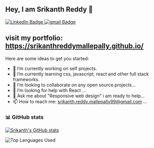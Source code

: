 ## Hey, I am Srikanth Reddy 👋
[badges i got it from shields.io ... anyone can copy and paste the link and change the parameters to test out, atleast thats how i did it]: #  
<div id="badges">
<a href="https://www.linkedin.com/in/srikanthreddymallepally/">
  <img src="https://img.shields.io/badge/LinkedIn-blue?style=for-the-badge&logo=linkedin&logoColor=white" alt="LinkedIn Badge"/>
</a>
<a href="mailto:srikanth.reddy.mallepally99@gmail.com">
  <img src="https://img.shields.io/badge/Gmail-white?style=for-the-badge&logo=gmail&logoColor=red" alt="gmail Badge"/>
</a>
</div>

## visit my portfolio: https://srikanthreddymallepally.github.io/ 
Here are some ideas to get you started:

- 🔭 I’m currently working on self projects.
- 🌱 I’m currently learning css, javascript, react and other full stack frameworks. 
- 👯 I’m looking to collaborate on any open source projects...
- 🤔 I’m looking for help with React ...
- 💬 Ask me about "Responsive web design" i am ready to help...
- 📫 How to reach me: srikanth.reddy.mallepally99@gmail.com ...


### :bar_chart: GitHub stats

[i got this from a github repo: anuraghazra/github-readme-stats it was nice actually big shoutout to him]: #

[![Srikanth's GitHub stats](https://github-readme-stats.vercel.app/api?username=srikanthreddymallepally&count_private=true&show_icons=true&theme=dark)](https://github.com/srikanthreddymallepally/github-readme-stats)

![Top Languages Used](https://github-readme-stats.vercel.app/api/top-langs/?username=srikanthreddymallepally&show_icons=true&theme=dark)

 
</div>
